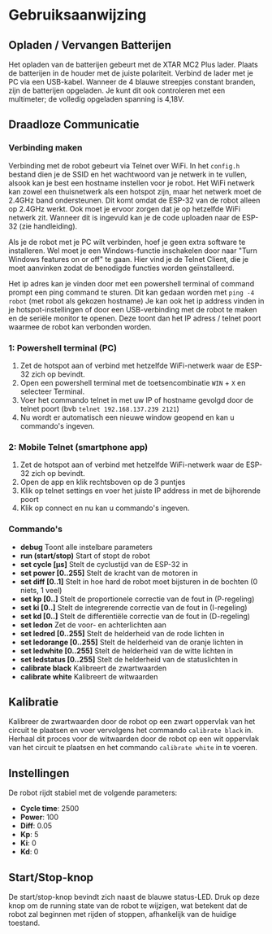 # Gebruiksaanwijzing

## Opladen / Vervangen Batterijen
Het opladen van de batterijen gebeurt met de XTAR MC2 Plus lader. Plaats de batterijen in de houder met de juiste polariteit. Verbind de lader met je PC via een USB-kabel. Wanneer de 4 blauwe streepjes constant branden, zijn de batterijen opgeladen. Je kunt dit ook controleren met een multimeter; de volledig opgeladen spanning is 4,18V.

## Draadloze Communicatie
### Verbinding maken
Verbinding met de robot gebeurt via Telnet over WiFi. In het `config.h` bestand dien je de SSID en het wachtwoord van je netwerk in te vullen, alsook kan je best een hostname instellen voor je robot. Het WiFi netwerk kan zowel een thuisnetwerk als een hotspot zijn, maar het netwerk moet de 2.4GHz band ondersteunen. Dit komt omdat de ESP-32 van de robot alleen op 2.4GHz werkt. Ook moet je ervoor zorgen dat je op hetzelfde WiFi netwerk zit. Wanneer dit is ingevuld kan je de code uploaden naar de ESP-32 (zie handleiding).

Als je de robot met je PC wilt verbinden, hoef je geen extra software te installeren. Wel moet je een Windows-functie inschakelen door naar "Turn Windows features on or off" te gaan. Hier vind je de Telnet Client, die je moet aanvinken zodat de benodigde functies worden geïnstalleerd. 

Het ip adres kan je vinden door met een powershell terminal of command prompt een ping command te sturen. Dit kan gedaan worden met `ping -4 robot` (met robot als gekozen hostname) Je kan ook het ip address vinden in je hotspot-instellingen of door een USB-verbinding met de robot te maken en de seriële monitor te openen. Deze toont dan het IP adress / telnet poort waarmee de robot kan verbonden worden.

### 1: Powershell terminal (PC)
1. Zet de hotspot aan of verbind met hetzelfde WiFi-netwerk waar de ESP-32 zich op bevindt.
2. Open een powershell terminal met de toetsencombinatie `WIN` + `X` en selecteer Terminal.
3. Voer het commando telnet in met uw IP of hostname gevolgd door de telnet poort (bvb `telnet 192.168.137.239 2121`)
4. Nu wordt er automatisch een nieuwe window geopend en kan u commando's ingeven.

### 2: Mobile Telnet (smartphone app)
1. Zet de hotspot aan of verbind met hetzelfde WiFi-netwerk waar de ESP-32 zich op bevindt.
2. Open de app en klik rechtsboven op de 3 puntjes
3. Klik op telnet settings en voer het juiste IP address in met de bijhorende poort
4. Klik op connect en nu kan u commando's ingeven.

### Commando's
- **debug** Toont alle instelbare parameters
- **run (start/stop)** Start of stopt de robot
- **set cycle [µs]** Stelt de cyclustijd van de ESP-32 in
- **set power [0..255]** Stelt de kracht van de motoren in
- **set diff [0..1]** Stelt in hoe hard de robot moet bijsturen in de bochten (0 niets, 1 veel)
- **set kp [0..]** Stelt de proportionele correctie van de fout in (P-regeling)
- **set ki [0..]** Stelt de integrerende correctie van de fout in (I-regeling)
- **set kd [0..]** Stelt de differentiële correctie van de fout in (D-regeling)
- **set ledon** Zet de voor- en achterlichten aan
- **set ledred [0..255]** Stelt de helderheid van de rode lichten in
- **set ledorange [0..255]** Stelt de helderheid van de oranje lichten in
- **set ledwhite [0..255]** Stelt de helderheid van de witte lichten in
- **set ledstatus [0..255]** Stelt de helderheid van de statuslichten in
- **calibrate black** Kalibreert de zwartwaarden
- **calibrate white** Kalibreert de witwaarden

## Kalibratie
Kalibreer de zwartwaarden door de robot op een zwart oppervlak van het circuit te plaatsen en voer vervolgens het commando `calibrate black` in. Herhaal dit proces voor de witwaarden door de robot op een wit oppervlak van het circuit te plaatsen en het commando `calibrate white` in te voeren.

## Instellingen
De robot rijdt stabiel met de volgende parameters:
- **Cycle time**: 2500
- **Power**: 100
- **Diff**: 0.05
- **Kp**: 5
- **Ki**: 0
- **Kd**: 0

## Start/Stop-knop
De start/stop-knop bevindt zich naast de blauwe status-LED. Druk op deze knop om de running state van de robot te wijzigen, wat betekent dat de robot zal beginnen met rijden of stoppen, afhankelijk van de huidige toestand.
